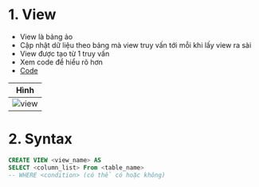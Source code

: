 # 1. View
- View là bảng ảo
- Cập nhật dữ liệu theo bảng mà view truy vấn tới mỗi khi lấy view ra sài
- View được tạo từ 1 truy vấn
- Xem code để hiểu rõ hơn
- [Code](https://github.com/K1ethoang/SQL-Server/blob/main/14.View/view.sql)

|Hình|
|:---:|
|![view](link)|

# 2. Syntax

```sql
CREATE VIEW <view_name> AS
SELECT <column_list> From <table_name>
-- WHERE <condition> (có thể có hoặc không)
```
